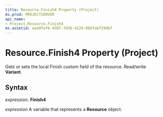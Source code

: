```yaml
---
title: Resource.Finish4 Property (Project)
ms.prod: PROJECTSERVER
api_name:
- Project.Resource.Finish4
ms.assetid: aae0fef6-4507-7d36-4229-0b5fabf29db7
---
```



# Resource.Finish4 Property (Project)

Gets or sets the local Finish custom field of the resource. Read/write  **Variant**.


## Syntax

 _expression_. **Finish4**

 _expression_ A variable that represents a **Resource** object.


